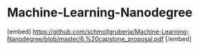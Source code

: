 # Machine-Learning-Nanodegree

[embed] https://github.com/schmollgruberja/Machine-Learning-Nanodegree/blob/master/6.%20capstone_proposal.pdf [/embed]
